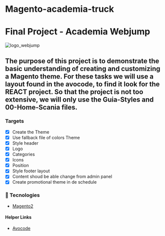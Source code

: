 # Magento-academia-truck
# Final Project - Academia Webjump 
![logo_webjump](https://user-images.githubusercontent.com/50602816/96454813-c7656180-11f2-11eb-92aa-34a4035fc2c6.png)

## The purpose of this project is to demonstrate the basic understanding of creating and customizing a Magento theme. For these tasks we will use a layout found in the avocode, to find it look for the REACT project. So that the project is not too extensive, we will only use the Guia-Styles and 00-Home-Scania files.

### Targets

- [x] Create the Theme
- [x] Use fallback file of colors Theme
- [x] Style header
- [x] Logo
- [x] Categories
- [x] Icons
- [x] Position
- [x] Style footer layout
- [x] Content shoud be able change from admin panel
- [x] Create promotional theme in de schedule

### :rocket: Tecnologies
- [Magento2](https://devdocs.magento.com)

#### Helper Links
- [Avocode](https://app.avocode.com/revisions/42554536/?design=27824417)
